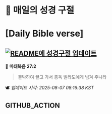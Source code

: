 # 🙏 매일의 성경 구절
# [Daily Bible verse]
## [![README에 성경구절 업데이트](https://github.com/DONGSUKA/first_test/actions/workflows/update-readme-bible.yml/badge.svg)](https://github.com/DONGSUKA/first_test/actions/workflows/update-readme-bible.yml)
<!-- START_BIBLE_VERSE -->
📖 **마태복음 27:2**
> 결박하여 끌고 가서 총독 빌라도에게 넘겨 주니라

🕊️ _업데이트 시각: 2025-08-07 08:16:38 KST_
  <!-- END_BIBLE_VERSE -->
## GITHUB_ACTION
